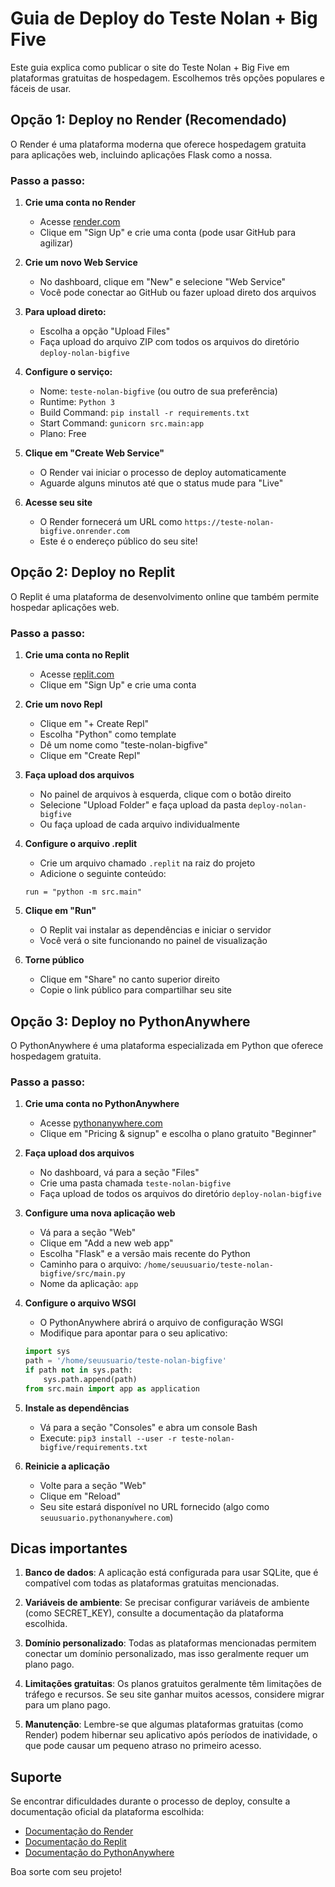 # Guia de Deploy do Teste Nolan + Big Five

Este guia explica como publicar o site do Teste Nolan + Big Five em plataformas gratuitas de hospedagem. Escolhemos três opções populares e fáceis de usar.

## Opção 1: Deploy no Render (Recomendado)

O Render é uma plataforma moderna que oferece hospedagem gratuita para aplicações web, incluindo aplicações Flask como a nossa.

### Passo a passo:

1. **Crie uma conta no Render**
   - Acesse [render.com](https://render.com/)
   - Clique em "Sign Up" e crie uma conta (pode usar GitHub para agilizar)

2. **Crie um novo Web Service**
   - No dashboard, clique em "New" e selecione "Web Service"
   - Você pode conectar ao GitHub ou fazer upload direto dos arquivos

3. **Para upload direto:**
   - Escolha a opção "Upload Files"
   - Faça upload do arquivo ZIP com todos os arquivos do diretório `deploy-nolan-bigfive`

4. **Configure o serviço:**
   - Nome: `teste-nolan-bigfive` (ou outro de sua preferência)
   - Runtime: `Python 3`
   - Build Command: `pip install -r requirements.txt`
   - Start Command: `gunicorn src.main:app`
   - Plano: Free

5. **Clique em "Create Web Service"**
   - O Render vai iniciar o processo de deploy automaticamente
   - Aguarde alguns minutos até que o status mude para "Live"

6. **Acesse seu site**
   - O Render fornecerá um URL como `https://teste-nolan-bigfive.onrender.com`
   - Este é o endereço público do seu site!

## Opção 2: Deploy no Replit

O Replit é uma plataforma de desenvolvimento online que também permite hospedar aplicações web.

### Passo a passo:

1. **Crie uma conta no Replit**
   - Acesse [replit.com](https://replit.com/)
   - Clique em "Sign Up" e crie uma conta

2. **Crie um novo Repl**
   - Clique em "+ Create Repl"
   - Escolha "Python" como template
   - Dê um nome como "teste-nolan-bigfive"
   - Clique em "Create Repl"

3. **Faça upload dos arquivos**
   - No painel de arquivos à esquerda, clique com o botão direito
   - Selecione "Upload Folder" e faça upload da pasta `deploy-nolan-bigfive`
   - Ou faça upload de cada arquivo individualmente

4. **Configure o arquivo .replit**
   - Crie um arquivo chamado `.replit` na raiz do projeto
   - Adicione o seguinte conteúdo:
   ```
   run = "python -m src.main"
   ```

5. **Clique em "Run"**
   - O Replit vai instalar as dependências e iniciar o servidor
   - Você verá o site funcionando no painel de visualização

6. **Torne público**
   - Clique em "Share" no canto superior direito
   - Copie o link público para compartilhar seu site

## Opção 3: Deploy no PythonAnywhere

O PythonAnywhere é uma plataforma especializada em Python que oferece hospedagem gratuita.

### Passo a passo:

1. **Crie uma conta no PythonAnywhere**
   - Acesse [pythonanywhere.com](https://www.pythonanywhere.com/)
   - Clique em "Pricing & signup" e escolha o plano gratuito "Beginner"

2. **Faça upload dos arquivos**
   - No dashboard, vá para a seção "Files"
   - Crie uma pasta chamada `teste-nolan-bigfive`
   - Faça upload de todos os arquivos do diretório `deploy-nolan-bigfive`

3. **Configure uma nova aplicação web**
   - Vá para a seção "Web"
   - Clique em "Add a new web app"
   - Escolha "Flask" e a versão mais recente do Python
   - Caminho para o arquivo: `/home/seuusuario/teste-nolan-bigfive/src/main.py`
   - Nome da aplicação: `app`

4. **Configure o arquivo WSGI**
   - O PythonAnywhere abrirá o arquivo de configuração WSGI
   - Modifique para apontar para o seu aplicativo:
   ```python
   import sys
   path = '/home/seuusuario/teste-nolan-bigfive'
   if path not in sys.path:
       sys.path.append(path)
   from src.main import app as application
   ```

5. **Instale as dependências**
   - Vá para a seção "Consoles" e abra um console Bash
   - Execute: `pip3 install --user -r teste-nolan-bigfive/requirements.txt`

6. **Reinicie a aplicação**
   - Volte para a seção "Web"
   - Clique em "Reload"
   - Seu site estará disponível no URL fornecido (algo como `seuusuario.pythonanywhere.com`)

## Dicas importantes

1. **Banco de dados**: A aplicação está configurada para usar SQLite, que é compatível com todas as plataformas gratuitas mencionadas.

2. **Variáveis de ambiente**: Se precisar configurar variáveis de ambiente (como SECRET_KEY), consulte a documentação da plataforma escolhida.

3. **Domínio personalizado**: Todas as plataformas mencionadas permitem conectar um domínio personalizado, mas isso geralmente requer um plano pago.

4. **Limitações gratuitas**: Os planos gratuitos geralmente têm limitações de tráfego e recursos. Se seu site ganhar muitos acessos, considere migrar para um plano pago.

5. **Manutenção**: Lembre-se que algumas plataformas gratuitas (como Render) podem hibernar seu aplicativo após períodos de inatividade, o que pode causar um pequeno atraso no primeiro acesso.

## Suporte

Se encontrar dificuldades durante o processo de deploy, consulte a documentação oficial da plataforma escolhida:

- [Documentação do Render](https://render.com/docs)
- [Documentação do Replit](https://docs.replit.com/)
- [Documentação do PythonAnywhere](https://help.pythonanywhere.com/)

Boa sorte com seu projeto!
